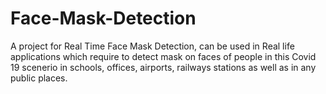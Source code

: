 # Face-Mask-Detection
 A project for Real Time Face Mask Detection, can be used in Real life applications which require to detect mask on faces of people in this Covid 19 scenerio in schools, offices, airports, railways stations as well as in any public places.
